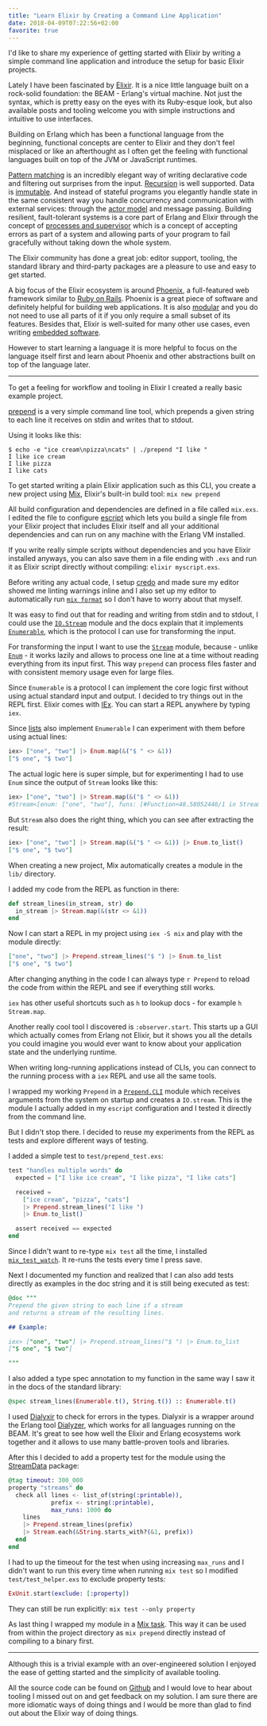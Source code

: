 ```yaml
---
title: "Learn Elixir by Creating a Command Line Application"
date: 2018-04-09T07:22:56+02:00
favorite: true
---
```


I'd like to share my experience of getting started with Elixir by writing a simple command line application
and introduce the setup for basic Elixir projects.<!--more-->

Lately I have been fascinated by [Elixir](https://elixir-lang.org/). It is a nice little language built on a rock-solid foundation: the BEAM - Erlang's virtual machine.
Not just the syntax, which is pretty easy on the eyes with its Ruby-esque look, but also available posts and tooling welcome you with simple instructions and intuitive to use interfaces.

Building on Erlang which has been a functional language from the beginning, functional concepts are center to Elixir and they don't feel misplaced or like an afterthought as I often get the feeling with functional languages built on top of the JVM or JavaScript runtimes.

[Pattern matching](https://elixir-lang.org/getting-started/pattern-matching.html) is an incredibly elegant way of writing declarative code and filtering out surprises from the input. [Recursion](https://elixir-lang.org/getting-started/recursion.html) is well supported. Data is [immutable](https://madlep.com/presentations/immutable_data_in_elixir/). And instead of stateful programs you elegantly handle state in the same consistent way you handle concurrency and communication with external services: through the [actor model](https://theerlangelist.blogspot.de/2013/01/actors-in-erlangelixir.html) and message passing. Building resilient, fault-tolerant systems is a core part of Erlang and Elixir through the concept of [processes and supervisor](https://elixir-lang.org/getting-started/mix-otp/supervisor-and-application.html) which is a concept of accepting errors as part of a system and allowing parts of your program to fail gracefully without taking down the whole system.

The Elixir community has done a great job: editor support, tooling, the standard library and third-party packages are a pleasure to use and easy to get started.

A big focus of the Elixir ecosystem is around [Phoenix](https://phoenixframework.org/), a full-featured web framework similar to [Ruby on Rails](https://rubyonrails.org/). Phoenix is a great piece of software and definitely helpful for building web applications. It is also [modular](https://theerlangelist.com/article/phoenix_is_modular) and you do not need to use all parts of it if you only require a small subset of its features.
Besides that, Elixir is well-suited for many other use cases, even writing [embedded software](https://nerves-project.org/).

However to start learning a language it is more helpful to focus on the language itself first and learn about Phoenix and other abstractions built on top of the language later.

--------------------

To get a feeling for workflow and tooling in Elixir I created a really basic example project.

[prepend](https://github.com/jorinvo/prepend) is a very simple command line tool, which prepends a given string to each line it receives on stdin and writes that to stdout.

Using it looks like this:

```
$ echo -e "ice cream\npizza\ncats" | ./prepend "I like "
I like ice cream
I like pizza
I like cats
```

To get started writing a plain Elixir application such as this CLI, you create a new project using [Mix](https://hexdocs.pm/mix/Mix.html), Elixir's built-in build tool: `mix new prepend`

All build configuration and dependencies are defined in a file called `mix.exs`.
I edited the file to configure [escript](https://hexdocs.pm/mix/master/Mix.Tasks.Escript.Build.html) which lets you build a single file from your Elixir project that includes Elixir itself and all your additional dependencies and can run on any machine with the Erlang VM installed.

If you write really simple scripts without dependencies and you have Elixir installed anyways, you can also save them in a file ending with `.exs` and run it as Elixir script directly without compiling: `elixir myscript.exs`.

Before writing any actual code, I setup [credo](http://credo-ci.org/) and made sure my editor showed me linting warnings inline
and I also set up my editor to automatically run [`mix format`](https://hexdocs.pm/mix/master/Mix.Tasks.Format.html) so I don't have to worry about that myself.

It was easy to find out that for reading and writing from stdin and to stdout, I could use the [`IO.Stream`](https://hexdocs.pm/elixir/IO.Stream.html) module and the docs explain that it implements [`Enumerable`](https://hexdocs.pm/elixir/Enumerable.html), which is the protocol I can use for transforming the input.

For transforming the input I want to use the [`Stream`](https://hexdocs.pm/elixir/Stream.html) module, because - unlike [`Enum`](https://hexdocs.pm/elixir/Enum.html) - it works lazily and allows to process one line at a time without reading everything from its input first. This way `prepend` can process files faster and with consistent memory usage even for large files.

Since `Enumerable` is a protocol I can implement the core logic first without using actual standard input and output.
I decided to try things out in the REPL first.
Elixir comes with [IEx](https://hexdocs.pm/iex/IEx.html).
You can start a REPL anywhere by typing `iex`.

Since [lists](https://hexdocs.pm/elixir/List.html) also implement `Enumerable` I can experiment with them before using actual lines:

```elixir
iex> ["one", "two"] |> Enum.map(&("$ " <> &1))
["$ one", "$ two"]
```

The actual logic here is super simple, but for experimenting I had to use `Enum` since the output of `Stream` looks like this:

```elixir
iex> ["one", "two"] |> Stream.map(&("$ " <> &1))
#Stream<[enum: ["one", "two"], funs: [#Function<48.58052446/1 in Stream.map/2>]]>
```

But `Stream` also does the right thing, which you can see after extracting the result:

```elixir
iex> ["one", "two"] |> Stream.map(&("$ " <> &1)) |> Enum.to_list()
["$ one", "$ two"]
```

When creating a new project, Mix automatically creates a module in the `lib/` directory.

I added my code from the REPL as function in there:

```elixir
def stream_lines(in_stream, str) do
  in_stream |> Stream.map(&(str <> &1))
end
```

Now I can start a REPL in my project using `iex -S mix` and play with the module directly:

```elixir
["one", "two"] |> Prepend.stream_lines("$ ") |> Enum.to_list
["$ one", "$ two"]
```

After changing anything in the code I can always type `r Prepend` to reload the code from within the REPL and see if everything still works.

`iex` has other useful shortcuts such as `h` to lookup docs - for example `h Stream.map`.

Another really cool tool I discovered is `:observer.start`.
This starts up a GUI which actually comes from Erlang not Elixir, but it shows you all the details you could imagine you would ever want to know about your application state and the underlying runtime.

When writing long-running applications instead of CLIs, you can connect to the running process with a `iex` REPL and use all the same tools.

I wrapped my working `Prepend` in a [`Prepend.CLI`](https://github.com/jorinvo/prepend/blob/master/lib/prepend/cli.ex) module which receives arguments from the system on startup and creates a `IO.stream`. This is the module I actually added in my `escript` configuration and I tested it directly from the command line.

But I didn't stop there. I decided to reuse my experiments from the REPL as tests and explore different ways of testing.

I added a simple test to `test/prepend_test.exs`:

```elixir
test "handles multiple words" do
  expected = ["I like ice cream", "I like pizza", "I like cats"]

  received =
    ["ice cream", "pizza", "cats"]
    |> Prepend.stream_lines("I like ")
    |> Enum.to_list()

  assert received == expected
end
```

Since I didn't want to re-type `mix test` all the time, I installed [`mix_test_watch`](https://github.com/lpil/mix-test.watch). It re-runs the tests every time I press save.

Next I documented my function and realized that I can also add tests directly as examples in the doc string and it is still being executed as test:

```elixir
@doc """
Prepend the given string to each line if a stream
and returns a stream of the resulting lines.

## Example:

iex> ["one", "two"] |> Prepend.stream_lines("$ ") |> Enum.to_list
["$ one", "$ two"]

"""
```

I also added a type spec annotation to my function in the same way I saw it in the docs of the standard library:

```elixir
@spec stream_lines(Enumerable.t(), String.t()) :: Enumerable.t()
```

I used [Dialyxir](https://github.com/jeremyjh/dialyxir) to check for errors in the types.
Dialyxir is a wrapper around the Erlang tool [Dialyzer](https://erlang.org/doc/apps/dialyzer/dialyzer_chapter.html), which works for all languages running on the BEAM. It's great to see how well the Elixir and Erlang ecosystems work together and it allows to use many battle-proven tools and libraries.

After this I decided to add a property test for the module using the [StreamData](https://hexdocs.pm/stream_data/) package:

```elixir
@tag timeout: 300_000
property "streams" do
  check all lines <- list_of(string(:printable)),
            prefix <- string(:printable),
            max_runs: 1000 do
    lines
    |> Prepend.stream_lines(prefix)
    |> Stream.each(&String.starts_with?(&1, prefix))
  end
end
```

I had to up the timeout for the test when using increasing `max_runs` and I didn't want to run this every time when running `mix test` so I modified `test/test_helper.exs` to exclude property tests:

```elixir
ExUnit.start(exclude: [:property])
```

They can still be run explicitly: `mix test --only property`

As last thing I wrapped my module in a [Mix task](https://github.com/jorinvo/prepend/blob/master/lib/mix/prepend.ex).
This way it can be used from within the project directory as `mix prepend` directly instead of compiling to a binary first.

--------------------

Although this is a trivial example with an over-engineered solution I enjoyed the ease of getting started and the simplicity of available tooling.

All the source code can be found on [Github](https://github.com/jorinvo/prepend) and I would love to hear about tooling I missed out on and get feedback on my solution. I am sure there are more idiomatic ways of doing things and I would be more than glad to find out about the Elixir way of doing things.
